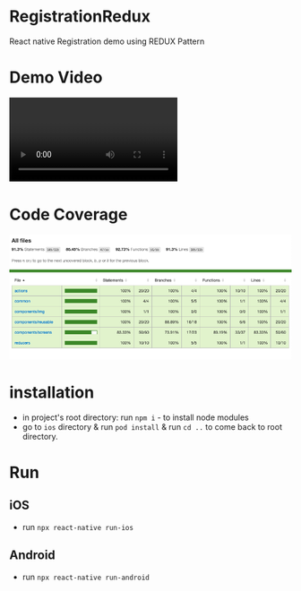 # RegistrationRedux
React native Registration demo using REDUX Pattern

# Demo Video
![Demo](https://github.com/max6363/RegistrationRedux/blob/master/screenshots/Registration-Demo.mp4)

# Code Coverage
![Code coverage](https://github.com/max6363/RegistrationRedux/blob/master/screenshots/TestCoverage.png)

# installation
* in project's root directory: run `npm i` - to install node modules
* go to `ios` directory & run `pod install` & run `cd ..` to come back to root directory.

# Run

## iOS
* run `npx react-native run-ios`

## Android
* run `npx react-native run-android`

